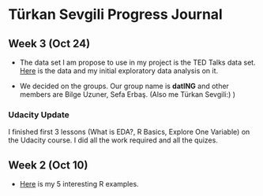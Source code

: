 # Türkan Sevgili Progress Journal

## Week 3 (Oct 24)

+ The data set I am propose to use in my project is the TED Talks data set. [Here](files/TED_Talks.html) is the data and my initial exploratory data analysis on it.

+ We decided on the groups. Our group name is **datING** and other members are Bilge Uzuner, Sefa Erbaş. (Also me Türkan Sevgili:) )

### Udacity Update

I finished first 3 lessons (What is EDA?, R Basics, Explore One Variable) on the Udacity course. I did all the work required and all the quizes.

## Week 2 (Oct 10)

+ [Here](files/TurkanSevgili_Hw1.html) is my 5 interesting R examples. 
